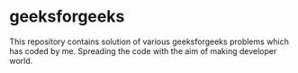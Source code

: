 # geeksforgeeks
This repository contains solution of various geeksforgeeks problems which has coded by me. Spreading the code with the aim of making developer world.
